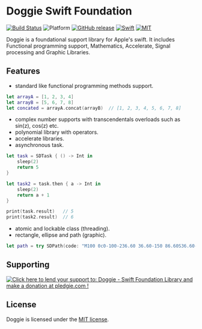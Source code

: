# Doggie Swift Foundation

[![Build Status](https://travis-ci.org/SusanDoggie/Doggie.svg?branch=master)](https://travis-ci.org/SusanDoggie/Doggie)
![Platform](https://img.shields.io/badge/platform-macOS%20%7C%20iOS%20%7C%20Linux-lightgrey.svg?style=flat)
[![GitHub release](https://img.shields.io/github/release/SusanDoggie/Doggie.svg?style=flat&maxAge=2592000)](https://github.com/SusanDoggie/Doggie/releases)
[![Swift](https://img.shields.io/badge/swift-4-orange.svg?style=flat)](https://swift.org)
[![MIT](https://img.shields.io/badge/license-MIT-blue.svg?style=flat)](LICENSE)

Doggie is a foundational support library for Apple's swift. It includes Functional programming support, Mathematics, Accelerate, Signal processing and Graphic Libraries.

## Features

- standard like functional programming methods support.
```swift
let arrayA = [1, 2, 3, 4]
let arrayB = [5, 6, 7, 8]
let concated = arrayA.concat(arrayB)  // [1, 2, 3, 4, 5, 6, 7, 8]
```
- complex number supports with transcendentals overloads such as sin(z), cos(z) etc.
- polynomial library with operators.
- accelerate libraries.
- asynchronous task.
```swift
let task = SDTask { () -> Int in
    sleep(2)
    return 5
}

let task2 = task.then { a -> Int in
    sleep(2)
    return a + 1
}

print(task.result)   // 5
print(task2.result)  // 6
```
- atomic and lockable class (threading).
- rectangle, ellipse and path (graphic).
```swift
let path = try SDPath(code: "M100 0c0-100-236.60 36.60-150 86.60S36.60-136.60-50-86.60 100 100 100 0z")
```

## Supporting

<a href='https://pledgie.com/campaigns/34662'><img alt='Click here to lend your support to: Doggie - Swift Foundation Library and make a donation at pledgie.com !' src='https://pledgie.com/campaigns/34662.png?skin_name=chrome' border='0' ></a>

## License

Doggie is licensed under the [MIT license](LICENSE).
